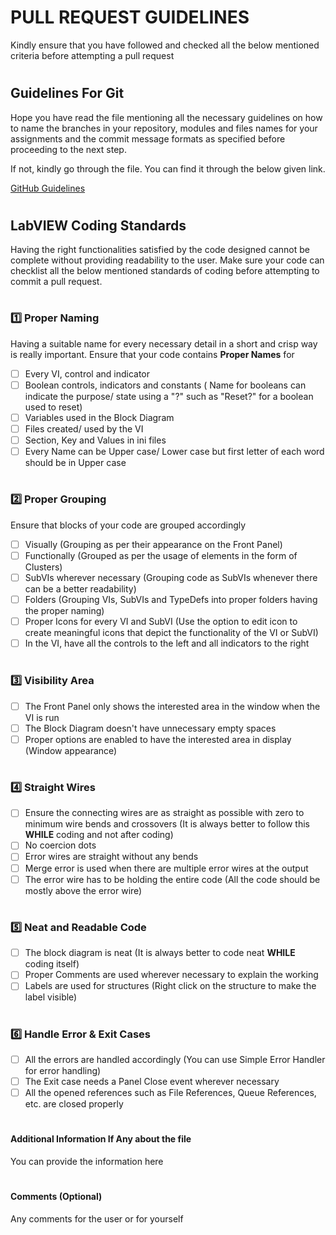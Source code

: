 #
# PULL REQUEST GUIDELINES 
Kindly ensure that you have followed and checked all the below mentioned criteria before attempting a pull request

#
## Guidelines For Git  
Hope you have read the file mentioning all the necessary guidelines on how to name the branches in your repository, 
modules and files names for your assignments and the commit message formats as specified before proceeding to the next step.

If not, kindly go through the file. You can find it through the below given link.

[GitHub Guidelines](https://docs.github.com/en/get-started/writing-on-github/getting-started-with-writing-and-formatting-on-github/basic-writing-and-formatting-syntax)

#
## LabVIEW Coding Standards
Having the right functionalities satisfied by the code designed cannot be complete without providing readability to the user. Make sure your code can checklist all the below mentioned standards of coding before attempting to commit a pull request.

#
### 1️⃣ Proper Naming 
Having a suitable name for every necessary detail in a short and crisp way is really important. Ensure that your code contains **Proper Names** for

- [ ] Every VI, control and indicator 
- [ ] Boolean controls, indicators and constants ( Name for booleans can indicate the purpose/ state using a "?" such as "Reset?" for a boolean used to reset)
- [ ] Variables used in the Block Diagram
- [ ] Files created/ used by the VI
- [ ] Section, Key and Values in ini files
- [ ] Every Name can be Upper case/ Lower case but first letter of each word should be in Upper case

#
### 2️⃣ Proper Grouping 
Ensure that blocks of your code are grouped accordingly 
- [ ] Visually (Grouping as per their appearance on the Front Panel)
- [ ] Functionally (Grouped as per the usage of elements in the form of Clusters)
- [ ] SubVIs wherever necessary (Grouping code as SubVIs whenever there can be a better readability)
- [ ] Folders (Grouping VIs, SubVIs and TypeDefs into proper folders having the proper naming)
- [ ] Proper Icons for every VI and SubVI (Use the option to edit icon to create meaningful icons that depict the functionality of the VI or SubVI)
- [ ] In the VI, have all the controls to the left and all indicators to the right

#
### 3️⃣ Visibility Area
- [ ] The Front Panel only shows the interested area in the window when the VI is run
- [ ] The Block Diagram doesn't have unnecessary empty spaces
- [ ] Proper options are enabled to have the interested area in display (Window appearance)

#
### 4️⃣ Straight Wires
- [ ] Ensure the connecting wires are as straight as possible with zero to minimum wire bends and crossovers (It is always better to follow this **WHILE** coding and not after coding)
- [ ] No coercion dots
- [ ] Error wires are straight without any bends
- [ ] Merge error is used when there are multiple error wires at the output
- [ ] The error wire has to be holding the entire code (All the code should be mostly above the error wire)

#
### 5️⃣ Neat and Readable Code 
- [ ] The block diagram is neat (It is always better to code neat **WHILE** coding itself)
- [ ] Proper Comments are used wherever necessary to explain the working
- [ ] Labels are used for structures (Right click on the structure to make the label visible)

#
### 6️⃣ Handle Error & Exit Cases
- [ ] All the errors are handled accordingly (You can use Simple Error Handler for error handling)
- [ ] The Exit case needs a Panel Close event wherever necessary
- [ ] All the opened references such as File References, Queue References, etc. are closed properly

#
#### Additional Information If Any about the file
You can provide the information here 

#
#### Comments (Optional)
Any comments for the user or for yourself
